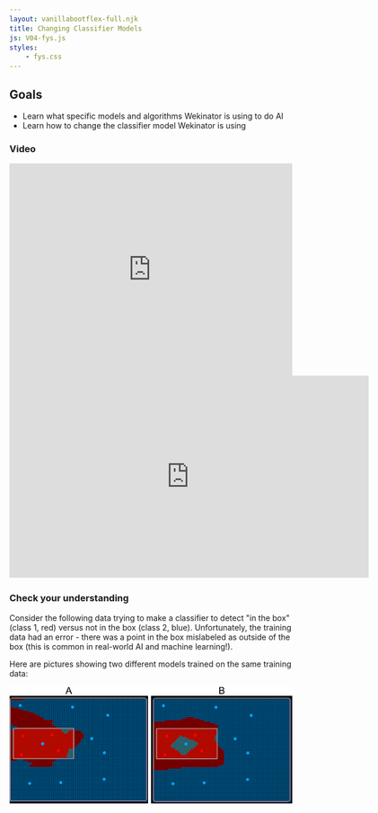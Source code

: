 ```yaml
---
layout: vanillabootflex-full.njk
title: Changing Classifier Models
js: V04-fys.js
styles:
	- fys.css
---
```


<!-- To do: Consider making this check-in anonymous, or adding another college check-in here... -->

## Goals

- Learn what specific models and algorithms Wekinator is using to do AI
- Learn how to change the classifier model Wekinator is using

### Video

<div style="position: relative; width: 100%; height: 0; padding-bottom: 75%;">
    <iframe style="position: absolute; width: 100%; height: 100%; border: 0;" scrolling="no" src="https://expl.ai/EFXUPKC?mode=embed" frameborder="0" allowfullscreen></iframe>
</div>

<iframe width="640" height="360" src="https://www.youtube.com/embed/wa_pmG-Yjmo" frameborder="0" allow="accelerometer; autoplay; encrypted-media; gyroscope; picture-in-picture" allowfullscreen></iframe>

### Check your understanding

Consider the following data trying to make a classifier to detect "in the box" (class 1, red) versus not in the box (class 2, blue). Unfortunately, the training data had an error - there was a point in the box mislabeled as outside of the box (this is common in real-world AI and machine learning!).

Here are pictures showing two different models trained on the same training data:

![Wekinator example 1](/img/nn-pictures.png)


<div id="question-node"></div>

<!-- ### Check-in questions -->

<!-- **By 12 pm Monday, complete the check-in quiz** [C3: Models and College](https://d2l.mountunion.edu/d2l/le/content/43087/viewContent/551660/View?ou=43087) -->
